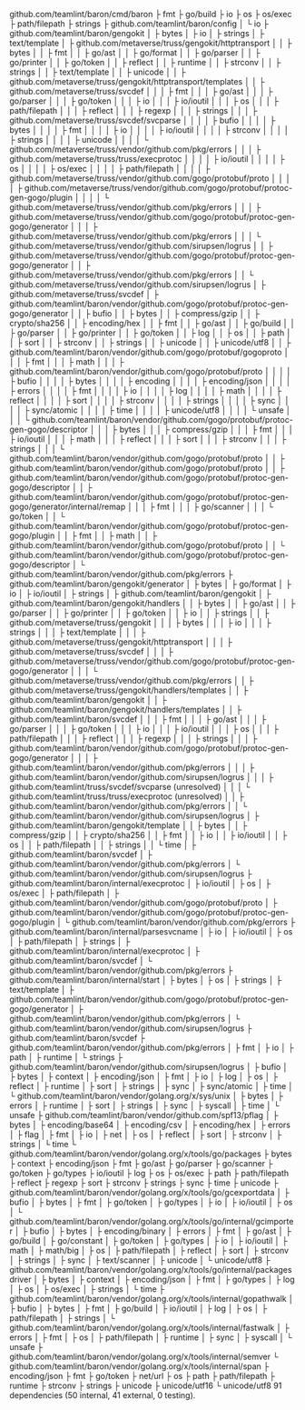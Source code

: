 github.com/teamlint/baron/cmd/baron
  ├ fmt
  ├ go/build
  ├ io
  ├ os
  ├ os/exec
  ├ path/filepath
  ├ strings
  ├ github.com/teamlint/baron/config
  │ └ io
  ├ github.com/teamlint/baron/gengokit
  │ ├ bytes
  │ ├ io
  │ ├ strings
  │ ├ text/template
  │ ├ github.com/metaverse/truss/gengokit/httptransport
  │ │ ├ bytes
  │ │ ├ fmt
  │ │ ├ go/ast
  │ │ ├ go/format
  │ │ ├ go/parser
  │ │ ├ go/printer
  │ │ ├ go/token
  │ │ ├ reflect
  │ │ ├ runtime
  │ │ ├ strconv
  │ │ ├ strings
  │ │ ├ text/template
  │ │ ├ unicode
  │ │ ├ github.com/metaverse/truss/gengokit/httptransport/templates
  │ │ ├ github.com/metaverse/truss/svcdef
  │ │ │ ├ fmt
  │ │ │ ├ go/ast
  │ │ │ ├ go/parser
  │ │ │ ├ go/token
  │ │ │ ├ io
  │ │ │ ├ io/ioutil
  │ │ │ ├ os
  │ │ │ ├ path/filepath
  │ │ │ ├ reflect
  │ │ │ ├ regexp
  │ │ │ ├ strings
  │ │ │ ├ github.com/metaverse/truss/svcdef/svcparse
  │ │ │ │ ├ bufio
  │ │ │ │ ├ bytes
  │ │ │ │ ├ fmt
  │ │ │ │ ├ io
  │ │ │ │ ├ io/ioutil
  │ │ │ │ ├ strconv
  │ │ │ │ ├ strings
  │ │ │ │ ├ unicode
  │ │ │ │ └ github.com/metaverse/truss/vendor/github.com/pkg/errors
  │ │ │ ├ github.com/metaverse/truss/truss/execprotoc
  │ │ │ │ ├ io/ioutil
  │ │ │ │ ├ os
  │ │ │ │ ├ os/exec
  │ │ │ │ ├ path/filepath
  │ │ │ │ ├ github.com/metaverse/truss/vendor/github.com/gogo/protobuf/proto
  │ │ │ │ ├ github.com/metaverse/truss/vendor/github.com/gogo/protobuf/protoc-gen-gogo/plugin
  │ │ │ │ └ github.com/metaverse/truss/vendor/github.com/pkg/errors
  │ │ │ ├ github.com/metaverse/truss/vendor/github.com/gogo/protobuf/protoc-gen-gogo/generator
  │ │ │ ├ github.com/metaverse/truss/vendor/github.com/pkg/errors
  │ │ │ └ github.com/metaverse/truss/vendor/github.com/sirupsen/logrus
  │ │ ├ github.com/metaverse/truss/vendor/github.com/gogo/protobuf/protoc-gen-gogo/generator
  │ │ ├ github.com/metaverse/truss/vendor/github.com/pkg/errors
  │ │ └ github.com/metaverse/truss/vendor/github.com/sirupsen/logrus
  │ ├ github.com/metaverse/truss/svcdef
  │ ├ github.com/teamlint/baron/vendor/github.com/gogo/protobuf/protoc-gen-gogo/generator
  │ │ ├ bufio
  │ │ ├ bytes
  │ │ ├ compress/gzip
  │ │ ├ crypto/sha256
  │ │ ├ encoding/hex
  │ │ ├ fmt
  │ │ ├ go/ast
  │ │ ├ go/build
  │ │ ├ go/parser
  │ │ ├ go/printer
  │ │ ├ go/token
  │ │ ├ log
  │ │ ├ os
  │ │ ├ path
  │ │ ├ sort
  │ │ ├ strconv
  │ │ ├ strings
  │ │ ├ unicode
  │ │ ├ unicode/utf8
  │ │ ├ github.com/teamlint/baron/vendor/github.com/gogo/protobuf/gogoproto
  │ │ │ ├ fmt
  │ │ │ ├ math
  │ │ │ ├ github.com/teamlint/baron/vendor/github.com/gogo/protobuf/proto
  │ │ │ │ ├ bufio
  │ │ │ │ ├ bytes
  │ │ │ │ ├ encoding
  │ │ │ │ ├ encoding/json
  │ │ │ │ ├ errors
  │ │ │ │ ├ fmt
  │ │ │ │ ├ io
  │ │ │ │ ├ log
  │ │ │ │ ├ math
  │ │ │ │ ├ reflect
  │ │ │ │ ├ sort
  │ │ │ │ ├ strconv
  │ │ │ │ ├ strings
  │ │ │ │ ├ sync
  │ │ │ │ ├ sync/atomic
  │ │ │ │ ├ time
  │ │ │ │ ├ unicode/utf8
  │ │ │ │ └ unsafe
  │ │ │ └ github.com/teamlint/baron/vendor/github.com/gogo/protobuf/protoc-gen-gogo/descriptor
  │ │ │   ├ bytes
  │ │ │   ├ compress/gzip
  │ │ │   ├ fmt
  │ │ │   ├ io/ioutil
  │ │ │   ├ math
  │ │ │   ├ reflect
  │ │ │   ├ sort
  │ │ │   ├ strconv
  │ │ │   ├ strings
  │ │ │   └ github.com/teamlint/baron/vendor/github.com/gogo/protobuf/proto
  │ │ ├ github.com/teamlint/baron/vendor/github.com/gogo/protobuf/proto
  │ │ ├ github.com/teamlint/baron/vendor/github.com/gogo/protobuf/protoc-gen-gogo/descriptor
  │ │ ├ github.com/teamlint/baron/vendor/github.com/gogo/protobuf/protoc-gen-gogo/generator/internal/remap
  │ │ │ ├ fmt
  │ │ │ ├ go/scanner
  │ │ │ └ go/token
  │ │ └ github.com/teamlint/baron/vendor/github.com/gogo/protobuf/protoc-gen-gogo/plugin
  │ │   ├ fmt
  │ │   ├ math
  │ │   ├ github.com/teamlint/baron/vendor/github.com/gogo/protobuf/proto
  │ │   └ github.com/teamlint/baron/vendor/github.com/gogo/protobuf/protoc-gen-gogo/descriptor
  │ └ github.com/teamlint/baron/vendor/github.com/pkg/errors
  ├ github.com/teamlint/baron/gengokit/generator
  │ ├ bytes
  │ ├ go/format
  │ ├ io
  │ ├ io/ioutil
  │ ├ strings
  │ ├ github.com/teamlint/baron/gengokit
  │ ├ github.com/teamlint/baron/gengokit/handlers
  │ │ ├ bytes
  │ │ ├ go/ast
  │ │ ├ go/parser
  │ │ ├ go/printer
  │ │ ├ go/token
  │ │ ├ io
  │ │ ├ strings
  │ │ ├ github.com/metaverse/truss/gengokit
  │ │ │ ├ bytes
  │ │ │ ├ io
  │ │ │ ├ strings
  │ │ │ ├ text/template
  │ │ │ ├ github.com/metaverse/truss/gengokit/httptransport
  │ │ │ ├ github.com/metaverse/truss/svcdef
  │ │ │ ├ github.com/metaverse/truss/vendor/github.com/gogo/protobuf/protoc-gen-gogo/generator
  │ │ │ └ github.com/metaverse/truss/vendor/github.com/pkg/errors
  │ │ ├ github.com/metaverse/truss/gengokit/handlers/templates
  │ │ ├ github.com/teamlint/baron/gengokit
  │ │ ├ github.com/teamlint/baron/gengokit/handlers/templates
  │ │ ├ github.com/teamlint/baron/svcdef
  │ │ │ ├ fmt
  │ │ │ ├ go/ast
  │ │ │ ├ go/parser
  │ │ │ ├ go/token
  │ │ │ ├ io
  │ │ │ ├ io/ioutil
  │ │ │ ├ os
  │ │ │ ├ path/filepath
  │ │ │ ├ reflect
  │ │ │ ├ regexp
  │ │ │ ├ strings
  │ │ │ ├ github.com/teamlint/baron/vendor/github.com/gogo/protobuf/protoc-gen-gogo/generator
  │ │ │ ├ github.com/teamlint/baron/vendor/github.com/pkg/errors
  │ │ │ ├ github.com/teamlint/baron/vendor/github.com/sirupsen/logrus
  │ │ │ ├ github.com/teamlint/truss/svcdef/svcparse (unresolved)
  │ │ │ └ github.com/teamlint/truss/truss/execprotoc (unresolved)
  │ │ ├ github.com/teamlint/baron/vendor/github.com/pkg/errors
  │ │ └ github.com/teamlint/baron/vendor/github.com/sirupsen/logrus
  │ ├ github.com/teamlint/baron/gengokit/template
  │ │ ├ bytes
  │ │ ├ compress/gzip
  │ │ ├ crypto/sha256
  │ │ ├ fmt
  │ │ ├ io
  │ │ ├ io/ioutil
  │ │ ├ os
  │ │ ├ path/filepath
  │ │ ├ strings
  │ │ └ time
  │ ├ github.com/teamlint/baron/svcdef
  │ ├ github.com/teamlint/baron/vendor/github.com/pkg/errors
  │ └ github.com/teamlint/baron/vendor/github.com/sirupsen/logrus
  ├ github.com/teamlint/baron/internal/execprotoc
  │ ├ io/ioutil
  │ ├ os
  │ ├ os/exec
  │ ├ path/filepath
  │ ├ github.com/teamlint/baron/vendor/github.com/gogo/protobuf/proto
  │ ├ github.com/teamlint/baron/vendor/github.com/gogo/protobuf/protoc-gen-gogo/plugin
  │ └ github.com/teamlint/baron/vendor/github.com/pkg/errors
  ├ github.com/teamlint/baron/internal/parsesvcname
  │ ├ io
  │ ├ io/ioutil
  │ ├ os
  │ ├ path/filepath
  │ ├ strings
  │ ├ github.com/teamlint/baron/internal/execprotoc
  │ ├ github.com/teamlint/baron/svcdef
  │ └ github.com/teamlint/baron/vendor/github.com/pkg/errors
  ├ github.com/teamlint/baron/internal/start
  │ ├ bytes
  │ ├ os
  │ ├ strings
  │ ├ text/template
  │ ├ github.com/teamlint/baron/vendor/github.com/gogo/protobuf/protoc-gen-gogo/generator
  │ ├ github.com/teamlint/baron/vendor/github.com/pkg/errors
  │ └ github.com/teamlint/baron/vendor/github.com/sirupsen/logrus
  ├ github.com/teamlint/baron/svcdef
  ├ github.com/teamlint/baron/vendor/github.com/pkg/errors
  │ ├ fmt
  │ ├ io
  │ ├ path
  │ ├ runtime
  │ └ strings
  ├ github.com/teamlint/baron/vendor/github.com/sirupsen/logrus
  │ ├ bufio
  │ ├ bytes
  │ ├ context
  │ ├ encoding/json
  │ ├ fmt
  │ ├ io
  │ ├ log
  │ ├ os
  │ ├ reflect
  │ ├ runtime
  │ ├ sort
  │ ├ strings
  │ ├ sync
  │ ├ sync/atomic
  │ ├ time
  │ └ github.com/teamlint/baron/vendor/golang.org/x/sys/unix
  │   ├ bytes
  │   ├ errors
  │   ├ runtime
  │   ├ sort
  │   ├ strings
  │   ├ sync
  │   ├ syscall
  │   ├ time
  │   └ unsafe
  ├ github.com/teamlint/baron/vendor/github.com/spf13/pflag
  │ ├ bytes
  │ ├ encoding/base64
  │ ├ encoding/csv
  │ ├ encoding/hex
  │ ├ errors
  │ ├ flag
  │ ├ fmt
  │ ├ io
  │ ├ net
  │ ├ os
  │ ├ reflect
  │ ├ sort
  │ ├ strconv
  │ ├ strings
  │ └ time
  └ github.com/teamlint/baron/vendor/golang.org/x/tools/go/packages
    ├ bytes
    ├ context
    ├ encoding/json
    ├ fmt
    ├ go/ast
    ├ go/parser
    ├ go/scanner
    ├ go/token
    ├ go/types
    ├ io/ioutil
    ├ log
    ├ os
    ├ os/exec
    ├ path
    ├ path/filepath
    ├ reflect
    ├ regexp
    ├ sort
    ├ strconv
    ├ strings
    ├ sync
    ├ time
    ├ unicode
    ├ github.com/teamlint/baron/vendor/golang.org/x/tools/go/gcexportdata
    │ ├ bufio
    │ ├ bytes
    │ ├ fmt
    │ ├ go/token
    │ ├ go/types
    │ ├ io
    │ ├ io/ioutil
    │ ├ os
    │ └ github.com/teamlint/baron/vendor/golang.org/x/tools/go/internal/gcimporter
    │   ├ bufio
    │   ├ bytes
    │   ├ encoding/binary
    │   ├ errors
    │   ├ fmt
    │   ├ go/ast
    │   ├ go/build
    │   ├ go/constant
    │   ├ go/token
    │   ├ go/types
    │   ├ io
    │   ├ io/ioutil
    │   ├ math
    │   ├ math/big
    │   ├ os
    │   ├ path/filepath
    │   ├ reflect
    │   ├ sort
    │   ├ strconv
    │   ├ strings
    │   ├ sync
    │   ├ text/scanner
    │   ├ unicode
    │   └ unicode/utf8
    ├ github.com/teamlint/baron/vendor/golang.org/x/tools/go/internal/packagesdriver
    │ ├ bytes
    │ ├ context
    │ ├ encoding/json
    │ ├ fmt
    │ ├ go/types
    │ ├ log
    │ ├ os
    │ ├ os/exec
    │ ├ strings
    │ └ time
    ├ github.com/teamlint/baron/vendor/golang.org/x/tools/internal/gopathwalk
    │ ├ bufio
    │ ├ bytes
    │ ├ fmt
    │ ├ go/build
    │ ├ io/ioutil
    │ ├ log
    │ ├ os
    │ ├ path/filepath
    │ ├ strings
    │ └ github.com/teamlint/baron/vendor/golang.org/x/tools/internal/fastwalk
    │   ├ errors
    │   ├ fmt
    │   ├ os
    │   ├ path/filepath
    │   ├ runtime
    │   ├ sync
    │   ├ syscall
    │   └ unsafe
    ├ github.com/teamlint/baron/vendor/golang.org/x/tools/internal/semver
    └ github.com/teamlint/baron/vendor/golang.org/x/tools/internal/span
      ├ encoding/json
      ├ fmt
      ├ go/token
      ├ net/url
      ├ os
      ├ path
      ├ path/filepath
      ├ runtime
      ├ strconv
      ├ strings
      ├ unicode
      ├ unicode/utf16
      └ unicode/utf8
91 dependencies (50 internal, 41 external, 0 testing).
